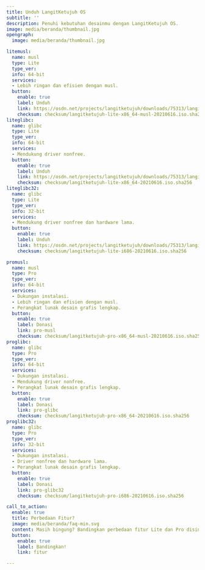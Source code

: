 ```yaml
---
title: Unduh LangitKetujuh OS
subtitle: ''
description: Penuhi kebutuhan desainmu dengan LangitKetujuh OS.
image: media/beranda/thumbnail.jpg
opengraph:
  image: media/beranda/thumbnail.jpg

litemusl:
  name: musl
  type: Lite
  type_ver:
  info: 64-bit
  services:
  - Lebih ringan dan efisien dengan musl.
  button:
    enable: true
    label: Unduh
    link: https://osdn.net/projects/langitketujuh/downloads/75313/langitketujuh-lite-x86_64-musl-20210616.iso
    checksum: checksum/langitketujuh-lite-x86_64-musl-20210616.iso.sha256
liteglibc:
  name: glibc
  type: Lite
  type_ver:
  info: 64-bit
  services:
  - Mendukung driver nonfree.
  button:
    enable: true
    label: Unduh
    link: https://osdn.net/projects/langitketujuh/downloads/75313/langitketujuh-lite-x86_64-20210616.iso
    checksum: checksum/langitketujuh-lite-x86_64-20210616.iso.sha256
liteglibc32:
  name: glibc
  type: Lite
  type_ver:
  info: 32-bit
  services:
  - Mendukung driver nonfree dan hardware lama.
  button:
    enable: true
    label: Unduh
    link: https://osdn.net/projects/langitketujuh/downloads/75313/langitketujuh-lite-i686-20210616.iso
    checksum: checksum/langitketujuh-lite-i686-20210616.iso.sha256

promusl:
  name: musl
  type: Pro
  type_ver:
  info: 64-bit
  services:
  - Dukungan instalasi.
  - Lebih ringan dan efisien dengan musl.
  - Perangkat lunak desain grafis lengkap.
  button:
    enable: true
    label: Donasi
    link: pro-musl
    checksum: checksum/langitketujuh-pro-x86_64-musl-20210616.iso.sha256
proglibc:
  name: glibc
  type: Pro
  type_ver:
  info: 64-bit
  services:
  - Dukungan instalasi.
  - Mendukung driver nonfree.
  - Perangkat lunak desain grafis lengkap.
  button:
    enable: true
    label: Donasi
    link: pro-glibc
    checksum: checksum/langitketujuh-pro-x86_64-20210616.iso.sha256
proglibc32:
  name: glibc
  type: Pro
  type_ver:
  info: 32-bit
  services:
  - Dukungan instalasi.
  - Driver nonfree dan hardware lama.
  - Perangkat lunak desain grafis lengkap.
  button:
    enable: true
    label: Donasi
    link: pro-glibc32
    checksum: checksum/langitketujuh-pro-i686-20210616.iso.sha256

call_to_action:
  enable: true
  title: Perbedaan Fitur?
  image: media/beranda/faq-min.svg
  content: Masih bingung? Bandingkan perbedaan fitur Lite dan Pro disini.
  button:
    enable: true
    label: Bandingkan!
    link: fitur

---
```

